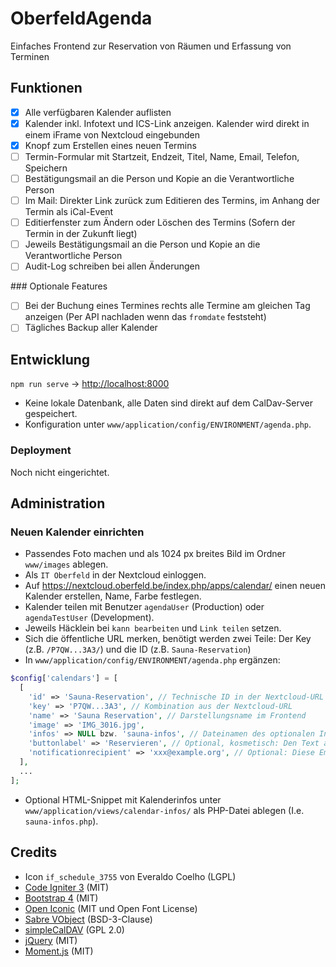 # OberfeldAgenda

Einfaches Frontend zur Reservation von Räumen und Erfassung von Terminen

## Funktionen

- [x] Alle verfügbaren Kalender auflisten
- [x] Kalender inkl. Infotext und ICS-Link anzeigen. Kalender wird direkt in einem iFrame von Nextcloud eingebunden
- [x] Knopf zum Erstellen eines neuen Termins
- [ ] Termin-Formular mit Startzeit, Endzeit, Titel, Name, Email, Telefon, Speichern
- [ ] Bestätigungsmail an die Person und Kopie an die Verantwortliche Person
- [ ] Im Mail: Direkter Link zurück zum Editieren des Termins, im Anhang der Termin als iCal-Event
- [ ] Editierfenster zum Ändern oder Löschen des Termins (Sofern der Termin in der Zukunft liegt)
- [ ] Jeweils Bestätigungsmail an die Person und Kopie an die Verantwortliche Person
- [ ] Audit-Log schreiben bei allen Änderungen

### Optionale Features

- [ ] Bei der Buchung eines Termines rechts alle Termine am gleichen Tag anzeigen (Per API nachladen wenn das `fromdate` feststeht)
- [ ] Tägliches Backup aller Kalender

## Entwicklung

`npm run serve` -> <http://localhost:8000>

- Keine lokale Datenbank, alle Daten sind direkt auf dem CalDav-Server gespeichert.
- Konfiguration unter `www/application/config/ENVIRONMENT/agenda.php`.

### Deployment

Noch nicht eingerichtet.

## Administration

### Neuen Kalender einrichten

- Passendes Foto machen und als 1024 px breites Bild im Ordner `www/images` ablegen.
- Als `IT Oberfeld` in der Nextcloud einloggen.
- Auf <https://nextcloud.oberfeld.be/index.php/apps/calendar/> einen neuen Kalender erstellen, Name, Farbe festlegen.
- Kalender teilen mit Benutzer `agendaUser` (Production) oder `agendaTestUser` (Development).
- Jeweils Häcklein bei `kann bearbeiten` und `Link teilen` setzen.
- Sich die öffentliche URL merken, benötigt werden zwei Teile: Der Key (z.B. `/P7QW...3A3/`) und die ID  (z.B. `Sauna-Reservation`)
- In `www/application/config/ENVIRONMENT/agenda.php` ergänzen:

```php
$config['calendars'] = [
  [
    'id' => 'Sauna-Reservation', // Technische ID in der Nextcloud-URL
    'key' => 'P7QW...3A3', // Kombination aus der Nextcloud-URL
    'name' => 'Sauna Reservation', // Darstellungsname im Frontend
    'image' => 'IMG_3016.jpg',
    'infos' => NULL bzw. 'sauna-infos', // Dateinamen des optionalen Infotextes zu diesem Kalender
    'buttonlabel' => 'Reservieren', // Optional, kosmetisch: Den Text auf dem 'Reservieren'-Knopf ändern.
    'notificationrecipient' => 'xxx@example.org', // Optional: Diese Email-Adresse wird über Reservationen und Änderungen informiert.
  ],
  ...
];
```

- Optional HTML-Snippet mit Kalenderinfos unter `www/application/views/calendar-infos/` als PHP-Datei ablegen (I.e. `sauna-infos.php`).

## Credits

- Icon `if_schedule_3755` von Everaldo Coelho (LGPL)
- [Code Igniter 3](https://codeigniter.com) (MIT)
- [Bootstrap 4](hhttps://getbootstrap.com) (MIT)
- [Open Iconic](https://useiconic.com/open/) (MIT und Open Font License)
- [Sabre VObject](http://sabre.io/vobject/) (BSD-3-Clause)
- [simpleCalDAV](https://github.com/thecsea/simpleCalDAV) (GPL 2.0)
- [jQuery](http://jquery.com/) (MIT)
- [Moment.js](http://momentjs.com) (MIT)

